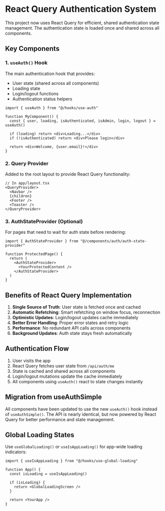 # React Query Authentication System

This project now uses React Query for efficient, shared authentication state management. The authentication state is loaded once and shared across all components.

## Key Components

### 1. `useAuth()` Hook

The main authentication hook that provides:

- User state (shared across all components)
- Loading state
- Login/logout functions
- Authentication status helpers

```tsx
import { useAuth } from "@/hooks/use-auth"

function MyComponent() {
  const { user, loading, isAuthenticated, isAdmin, login, logout } = useAuth()

  if (loading) return <div>Loading...</div>
  if (!isAuthenticated) return <div>Please login</div>

  return <div>Welcome, {user.email}!</div>
}
```

### 2. Query Provider

Added to the root layout to provide React Query functionality:

```tsx
// In app/layout.tsx
<QueryProvider>
  <Navbar />
  {children}
  <Footer />
  <Toaster />
</QueryProvider>
```

### 3. AuthStateProvider (Optional)

For pages that need to wait for auth state before rendering:

```tsx
import { AuthStateProvider } from "@/components/auth/auth-state-provider"

function ProtectedPage() {
  return (
    <AuthStateProvider>
      <YourProtectedContent />
    </AuthStateProvider>
  )
}
```

## Benefits of React Query Implementation

1. **Single Source of Truth**: User state is fetched once and cached
2. **Automatic Refetching**: Smart refetching on window focus, reconnection
3. **Optimistic Updates**: Login/logout updates cache immediately
4. **Better Error Handling**: Proper error states and retry logic
5. **Performance**: No redundant API calls across components
6. **Background Updates**: Auth state stays fresh automatically

## Authentication Flow

1. User visits the app
2. React Query fetches user state from `/api/auth/me`
3. State is cached and shared across all components
4. Login/logout mutations update the cache immediately
5. All components using `useAuth()` react to state changes instantly

## Migration from useAuthSimple

All components have been updated to use the new `useAuth()` hook instead of `useAuthSimple()`. The API is nearly identical, but now powered by React Query for better performance and state management.

## Global Loading States

Use `useGlobalLoading()` or `useIsAppLoading()` for app-wide loading indicators:

```tsx
import { useIsAppLoading } from "@/hooks/use-global-loading"

function App() {
  const isLoading = useIsAppLoading()

  if (isLoading) {
    return <GlobalLoadingScreen />
  }

  return <YourApp />
}
```
